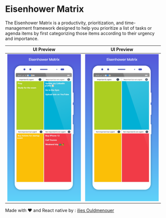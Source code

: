 # Eisenhower Matrix

The Eisenhower Matrix is a productivity, prioritization, and time-management framework designed to help you prioritize a list of tasks or agenda items by first categorizing those items according to their urgency and importance.

|                          UI Preview                           |                          UI Preview                           |
| :-----------------------------------------------------------: | :-----------------------------------------------------------: |
| ![](screenShots/eisenhower-Matrix-ilies-ouldmenouer-app2.png) | ![](screenShots/eisenhower-Matrix-ilies-ouldmenouer-app1.png) |

Made with ❤ and React native
by : <a href= 'https://www.linkedin.com/in/ilies-ould-menouer-6a02111a2/' >ilies Ouldmenouer</a>
